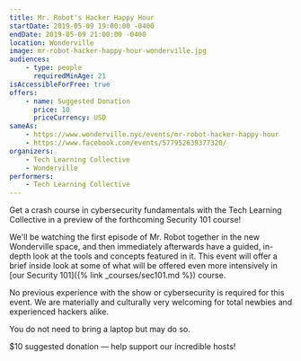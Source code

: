 ```yaml
---
title: Mr. Robot's Hacker Happy Hour
startDate: 2019-05-09 19:00:00 -0400
endDate: 2019-05-09 21:00:00 -0400
location: Wonderville
image: mr-robot-hacker-happy-hour-wonderville.jpg
audiences:
    - type: people
      requiredMinAge: 21
isAccessibleForFree: true
offers:
    - name: Suggested Donation
      price: 10
      priceCurrency: USD
sameAs:
    - https://www.wonderville.nyc/events/mr-robot-hacker-happy-hour
    - https://www.facebook.com/events/577952639377320/
organizers:
    - Tech Learning Collective
    - Wonderville
performers:
    - Tech Learning Collective
---
```


Get a crash course in cybersecurity fundamentals with the Tech Learning Collective in a preview of the forthcoming Security 101 course!

We'll be watching the first episode of Mr. Robot together in the new Wonderville space, and then immediately afterwards have a guided, in-depth look at the tools and concepts featured in it. This event will offer a brief inside look at some of what will be offered even more intensively in [our Security 101]({% link _courses/sec101.md %}) course.

No previous experience with the show or cybersecurity is required for this event. We are materially and culturally very welcoming for total newbies and experienced hackers alike.

You do not need to bring a laptop but may do so.

$10 suggested donation — help support our incredible hosts!
